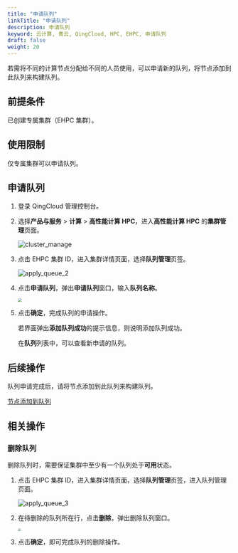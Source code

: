```yaml
---
title: "申请队列"
linkTitle: "申请队列"
description: 申请队列
keyword: 云计算, 青云, QingCloud, HPC, EHPC, 申请队列
draft: false
weight: 20
---
```


若需将不同的计算节点分配给不同的人员使用，可以申请新的队列，将节点添加到此队列来构建队列。

## 前提条件

已创建专属集群（EHPC 集群）。

## 使用限制

仅专属集群可以申请队列。

## 申请队列

1. 登录 QingCloud 管理控制台。

2. 选择**产品与服务** > **计算** > **高性能计算 HPC**，进入**高性能计算 HPC** 的**集群管理**页面。

   ![cluster_manage](../../../_images/cluster_manage.png)

3. 点击 EHPC 集群 ID，进入集群详情页面，选择**队列管理**页签。

   ![apply_queue_2](../../../_images/apply_queue_2.png)

4. 点击**申请队列**，弹出**申请队列**窗口，输入**队列名称**。

   <img src="../../../_images/um_apply_queue_win.png" style="zoom:50%;" />

5. 点击**确定**，完成队列的申请操作。

   若界面弹出**添加队列成功**的提示信息，则说明添加队列成功。

   在**队列**列表中，可以查看新申请的队列。
   

## 后续操作

队列申请完成后，请将节点添加到此队列来构建队列。

[节点添加到队列](../add_to_queue)

## 相关操作

### 删除队列

删除队列时，需要保证集群中至少有一个队列处于**可用**状态。

1. 点击 EHPC 集群 ID，进入集群详情页面，选择**队列管理**页签，进入队列管理页面。

   ![apply_queue_3](../../../_images/apply_queue_3.png)

2. 在待删除的队列所在行，点击**删除**，弹出删除队列窗口。

   <img src="../../../_images/um_del_queue.png" style="zoom:40%;" />

3. 点击**确定**，即可完成队列的删除操作。

